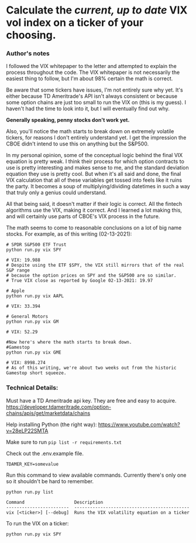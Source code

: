 # Calculate the *current, up to date* VIX vol index on a ticker of your choosing.

### Author's notes
I followed the VIX whitepaper to the letter and attempted to explain the process throughout the code. The VIX whitepaper is not necessarily the easiest thing to follow, but I'm about 98% certain the math is correct. 

Be aware that some tickers have issues, I'm not entirely sure why yet. It's either because TD Ameritrade's API isn't always 
consistent or because some option chains are just too small to run the VIX on (this is my guess). I haven't had the time to look into it, but I will eventually find out why. 

**Generally speaking, penny stocks don't work yet.**

Also, you'll notice the math starts to break down on extremely volatile tickers, for reasons I don't entirely understand yet. I get the impression the CBOE didn't intend to use this on anything but the S&P500. 

In my personal opinion, some of the conceptual logic behind the final VIX equation is pretty weak. I think their process for which option contracts to use is pretty interesting and makes sense to me, and the standard deviation equation they use is pretty cool. But when it's all said and done, the final VIX calculation that all of these variables get tossed into feels like it ruins the party. It becomes a soup of multiplying/dividing datetimes in such a way that truly only a genius could understand.

All that being said, it doesn't matter if their logic is correct. All the fintech algorithms use the VIX, making it correct. 
And I learned a lot making this, and will certainly use parts of CBOE's VIX process in the future.

The math seems to come to reasonable conclusions on a lot of big name stocks. 
For example, as of this writing (02-13-2021):
```
# SPDR S&P500 ETF Trust
python run.py vix SPY

# VIX: 19.988 
# Despite using the ETF $SPY, the VIX still mirrors that of the real S&P range 
# because the option prices on SPY and the S&P500 are so similar.
# True VIX close as reported by Google 02-13-2021: 19.97

# Apple
python run.py vix AAPL

# VIX: 33.394

# General Motors
python run.py vix GM

# VIX: 52.29

#Now here's where the math starts to break down.
#Gamestop
python run.py vix GME

# VIX: 8998.274
# As of this writing, we're about two weeks out from the historic Gamestop short squeeze. 

```

### Technical Details:

Must have a TD Ameritrade api key. They are free and easy to acquire.
https://developer.tdameritrade.com/option-chains/apis/get/marketdata/chains

Help installing Python (the right way):
https://www.youtube.com/watch?v=28eLP22SMTA


Make sure to run ```pip list -r requirements.txt```

Check out the .env.example file.

```
TDAMER_KEY=somevalue
```

Run this command to view available commands. Currently there's only one so it shouldn't be hard to remember.


```python run.py list```

```
Command                   Description
------------------------  --------------------------------------------
vix [<ticker>] [--debug]  Runs the VIX volatility equation on a ticker
```

To run the VIX on a ticker:
```
python run.py vix SPY
```


